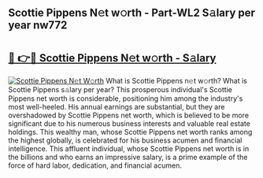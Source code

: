 ## Scottie Pippens N𝚎t w𝚘rth - Part-WL2 S𝚊lary per year nw772

# <h2><a href="http://gc0t69.nevu.top/?p=Scottie+Pippens">🔗 👉🔴 Scottie Pippens N𝚎t w𝚘rth - S𝚊lary</a></h2>

[![Scottie Pippens N𝚎t W𝚘rth](https://i.imgur.com/Oavwk0R.jpeg)](http://gc0t69.nevu.top/?p=Scottie+Pippens)
What is Scottie Pippens n𝚎t w𝚘rth? What is Scottie Pippens s𝚊lary per year?
This prosperous individual's Scottie Pippens net worth is considerable, positioning him among the industry's most well-heeled. His annual earnings are substantial, but they are overshadowed by Scottie Pippens net worth, which is believed to be more significant due to his numerous business interests and valuable real estate holdings. This wealthy man, whose Scottie Pippens net worth ranks among the highest globally, is celebrated for his business acumen and financial intelligence. This affluent individual, whose Scottie Pippens net worth is in the billions and who earns an impressive salary, is a prime example of the force of hard labor, dedication, and financial acumen.
